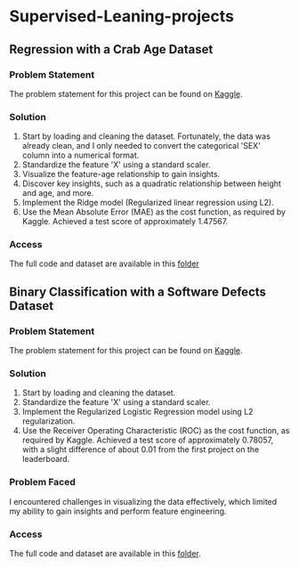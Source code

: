 # Supervised-Leaning-projects

## Regression with a Crab Age Dataset
### Problem Statement
The problem statement for this project can be found on [Kaggle](https://www.kaggle.com/competitions/playground-series-s3e16/data).

### Solution
1. Start by loading and cleaning the dataset. Fortunately, the data was already clean, and I only needed to convert the categorical 'SEX' column into a numerical format.
2. Standardize the feature 'X' using a standard scaler.
3. Visualize the feature-age relationship to gain insights.
4. Discover key insights, such as a quadratic relationship between height and age, and more.
5. Implement the Ridge model (Regularized linear regression using L2).
6. Use the Mean Absolute Error (MAE) as the cost function, as required by Kaggle. Achieved a test score of approximately 1.47567.

### Access
The full code and dataset are available in this [folder](https://github.com/abdelrhmanelsadiq659559/Supervised-Leaning-projects-/tree/main/Regression%20with%20a%20Crab%20Age%20Dataset)

## Binary Classification with a Software Defects Dataset

### Problem Statement
The problem statement for this project can be found on [Kaggle](https://www.kaggle.com/competitions/playground-series-s3e23).

### Solution
1. Start by loading and cleaning the dataset.
2. Standardize the feature 'X' using a standard scaler.
3. Implement the Regularized Logistic Regression model using L2 regularization.
4. Use the Receiver Operating Characteristic (ROC) as the cost function, as required by Kaggle. Achieved a test score of approximately 0.78057, with a slight difference of about 0.01 from the first project on the leaderboard.

### Problem Faced
I encountered challenges in visualizing the data effectively, which limited my ability to gain insights and perform feature engineering.

### Access
The full code and dataset are available in this [folder](https://github.com/abdelrhmanelsadiq659559/Supervised-Leaning-projects-/tree/main/Binary%20Classification%20with%20a%20Softwar).
